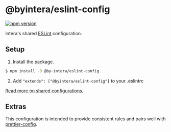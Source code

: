 # @byintera/eslint-config

[![npm version](https://badge.fury.io/js/%40byintera%2Feslint-config.svg)](https://badge.fury.io/js/%40byintera%2Feslint-config)

Intera's shared [ESLint](https://eslint.org/) configuration.

## Setup

1. Install the package.
```sh
$ npm install -D @by-intera/eslint-config
```

2. Add `"extends": ["@byintera/eslint-config"]` to your .eslintrc

[Read more on shared configurations.](https://eslint.org/docs/user-guide/configuring/#extending-configuration-files)

## Extras

This configuration is intended to provide consistent rules and pairs well with [prettier-config](https://github.com/by-intera/prettier-config).
